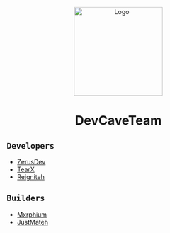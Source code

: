 <p align="center"> <img src="https://i.imgur.com/x25TXyt.png" alt="Logo" width="200" height="200"> </a>
<h1 align="center">DevCaveTeam</h1>

## `Developers`
- [ZerusDev](https://github.com/Zerus)
- [TearX](https://github.com/TearX)
- [Reigniteh](https://github.com/Reigniteh)

## `Builders`
- [Mxrphium](https://github.com/Mxrphium)
- [JustMateh](https://github.com/JustMateh)

<!--

**Here are some ideas to get you started:**

🙋‍♀️ A short introduction - what is your organization all about?
🌈 Contribution guidelines - how can the community get involved?
👩‍💻 Useful resources - where can the community find your docs? Is there anything else the community should know?
🍿 Fun facts - what does your team eat for breakfast?
🧙 Remember, you can do mighty things with the power of [Markdown](https://docs.github.com/github/writing-on-github/getting-started-with-writing-and-formatting-on-github/basic-writing-and-formatting-syntax)
-->
